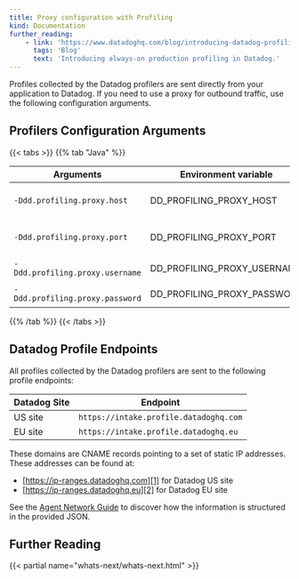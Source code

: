 ```yaml
---
title: Proxy configuration with Profiling
kind: Documentation
further_reading:
    - link: 'https://www.datadoghq.com/blog/introducing-datadog-profiling/'
      tags: 'Blog'
      text: 'Introducing always-on production profiling in Datadog.'
---
```


Profiles collected by the Datadog profilers are sent directly from your application to Datadog. If you need to use a proxy for outbound traffic, use the following configuration arguments.

## Profilers Configuration Arguments

{{< tabs >}}
{{% tab "Java" %}}

| Arguments                       | Environment variable        | Description                                      |
| ------------------------------- | --------------------------- | ------------------------------------------------ |
| `-Ddd.profiling.proxy.host`     | DD_PROFILING_PROXY_HOST     | Host for your proxy (`my-proxy.example.com`).    |
| `-Ddd.profiling.proxy.port`     | DD_PROFILING_PROXY_PORT     | Port used by your proxy. Default port is `8080`. |
| `-Ddd.profiling.proxy.username` | DD_PROFILING_PROXY_USERNAME | Username used by your proxy.                     |
| `-Ddd.profiling.proxy.password` | DD_PROFILING_PROXY_PASSWORD | Password used by your proxy.                     |

{{% /tab %}}
{{< /tabs >}}

## Datadog Profile Endpoints

All profiles collected by the Datadog profilers are sent to the following profile endpoints:

| Datadog Site | Endpoint                               |
| ------------ | -------------------------------------- |
| US site      | `https://intake.profile.datadoghq.com` |
| EU site      | `https://intake.profile.datadoghq.eu`  |

These domains are CNAME records pointing to a set of static IP addresses. These addresses can be found at:

- [https://ip-ranges.datadoghq.com][1] for Datadog US site
- [https://ip-ranges.datadoghq.eu][2] for Datadog EU site

See the [Agent Network Guide][3] to discover how the information is structured in the provided JSON.

## Further Reading

{{< partial name="whats-next/whats-next.html" >}}

[1]: https://ip-ranges.datadoghq.com
[2]: https://ip-ranges.datadoghq.eu
[3]: /agent/guide/network/

